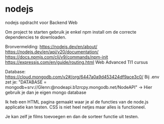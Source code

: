 # nodejs
nodejs opdracht voor Backend Web

Om project te starten gebruik je enkel npm install om de correcte dependencies te downloaden. 

Bronvermelding: 
https://nodejs.dev/en/about/
https://nodejs.dev/en/api/v20/documentation/
https://docs.npmjs.com/cli/v9/commands/npm-init
https://expressjs.com/en/guide/routing.html
Web Advanced TI1 cursus

Database: https://cloud.mongodb.com/v2#/org/6447a0a9d453424df9ace3c0/
Bij .env zet je: "DATABASE = mongodb+srv://Glenn:<password>@nodeapi.b1zrcpy.mongodb.net/NodeAPI" -> Hier gebruik je dan je eigen mongo database 

Ik heb een HTML pagina gemaakt waar je al de functies van de node.js applicatie kan testen. 
CSS is niet heel netjes maar alles is functioneel. 

Je kan zelf je films toevoegen en dan de sorteer functie uit testen. 
